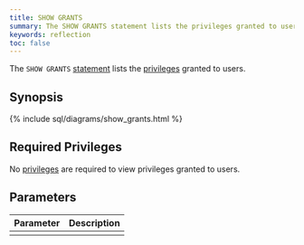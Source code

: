 ```yaml
---
title: SHOW GRANTS
summary: The SHOW GRANTS statement lists the privileges granted to users.
keywords: reflection
toc: false
---
```


The `SHOW GRANTS` [statement](sql-statements.html) lists the [privileges](privileges.html) granted to users.

<div id="toc"></div>

## Synopsis

{% include sql/diagrams/show_grants.html %}

## Required Privileges

No [privileges](privileges.html) are required to view privileges granted to users.

## Parameters

| Parameter | Description |
|-----------|-------------|
|  |  |
